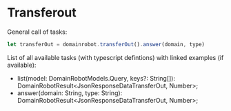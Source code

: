 # Transferout

General call of tasks:

```javascript
let transferOut = domainrobot.transferOut().answer(domain, type)
```

List of all available tasks (with typescript defintions) with linked examples (if available):

* list(model: DomainRobotModels.Query, keys?: String[]): DomainRobotResult<JsonResponseDataTransferOut, Number>;
* answer(domain: String, type: String): DomainRobotResult<JsonResponseDataTransferOut, Number>;
